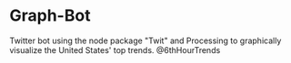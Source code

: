 # Graph-Bot
Twitter bot using the node package "Twit" and Processing to graphically visualize the United States' top trends. @6thHourTrends
